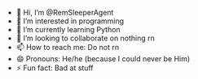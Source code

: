 - 👋 Hi, I’m @RemSleeperAgent
- 👀 I’m interested in programming
- 🌱 I’m currently learning Python
- 💞️ I’m looking to collaborate on nothing rn
- 📫 How to reach me: Do not rn
- 😄 Pronouns: He/he (because I could never be Him)
- ⚡ Fun fact: Bad at stuff

<!---
RemSleeperAgent/RemSleeperAgent is a ✨ special ✨ repository because its `README.md` (this file) appears on your GitHub profile.
You can click the Preview link to take a look at your changes.
--->

